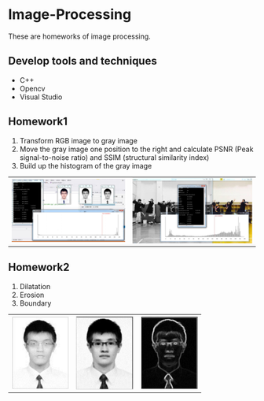 # Image-Processing
These are homeworks of image processing.

## Develop tools and techniques
+ C++
+ Opencv
+ Visual Studio

## Homework1
1. Transform RGB image to gray image
2. Move the gray image one position to the right and calculate PSNR (Peak signal-to-noise ratio) and SSIM (structural similarity index)
3. Build up the histogram of the gray image

<table>
  <tr>
    <td><img src="https://github.com/ChienKangLu/Image-Processing/blob/master/img/1.JPG" /></td>
    <td><img src="https://github.com/ChienKangLu/Image-Processing/blob/master/img/2.JPG" /></td>
  </tr>
</table>

## Homework2
1. Dilatation
2. Erosion
3. Boundary

<table>
  <tr>
    <td><img height="150" src="https://github.com/ChienKangLu/Image-Processing/blob/master/img/3.JPG" /></td>
    <td><img height="150" src="https://github.com/ChienKangLu/Image-Processing/blob/master/img/4.JPG" /></td>
    <td><img height="150" src="https://github.com/ChienKangLu/Image-Processing/blob/master/img/5.JPG" /></td>
  </tr>
</table>
